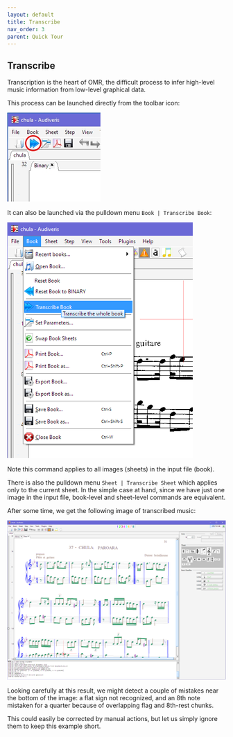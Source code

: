 ```yaml
---
layout: default
title: Transcribe
nav_order: 3
parent: Quick Tour
---
```

## Transcribe

Transcription is the heart of OMR, the difficult process to infer high-level music information
from low-level graphical data.

This process can be launched directly from the toolbar icon:

![](../assets/images/transcribe_button.png)

It can also be launched via the pulldown menu `Book | Transcribe Book`:

![](../assets/images/transcribe.png)

Note this command applies to all images (sheets) in the input file (book).

There is also the pulldown menu `Sheet | Transcribe Sheet` which applies only to the current sheet.
In the simple case at hand, since we have just one image in the input file, book-level and
sheet-level commands are equivalent.

After some time, we get the following image of transcribed music:

![](../assets/images/chula_transcribed.png)

Looking carefully at this result, we might detect a couple of mistakes near the bottom of the image:
a flat sign not recognized, and an 8th note mistaken for a quarter because of overlapping flag
and 8th-rest chunks.

This could easily be corrected by manual actions, but let us simply ignore them to keep this
example short.
